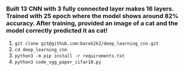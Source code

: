 ### Built 13 CNN with 3 fully connected layer makes 16 layers. Trained with 25 epoch where the model shows around 82% accuracy. After training, provided an image of a cat and the model correctly predicted it as cat!
1. `git clone git@github.com:barek2k2/deep_learning_cnn.git`
2. `cd deep_learning_cnn`
3. `python3 -m pip install -r requirements.txt`
4. `python3 code_vgg_paper_cifar10.py`
